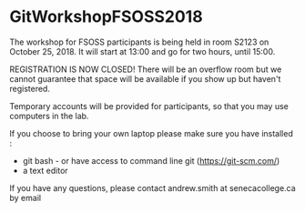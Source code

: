 # GitWorkshopFSOSS2018

The workshop for FSOSS participants is being held in room S2123 on October 25, 2018. It will start at 13:00 and go for two hours, until 15:00.

REGISTRATION IS NOW CLOSED! There will be an overflow room but we cannot guarantee that space will be available if you show up but haven't registered.

Temporary accounts will be provided for participants, so that you may use computers in the lab. 

If you choose to bring your own laptop please make sure you have installed :

* git bash - or have access to command line git (https://git-scm.com/) 
* a text editor

If you have any questions, please contact andrew.smith at senecacollege.ca by email
